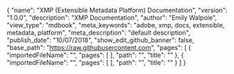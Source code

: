 {
	"name": "XMP (Extensible Metadata Platform) Documentation",
	"version": "1.0.0",
	"description": "XMP Documentation",
	"author": "Emily Walpole",
	"view_type": "mdbook",
	"meta_keywords": "adobe, xmp, docs, extensible, metadata, platform",
	"meta_description": "default description",
	"publish_date": "10/07/2018",
	"show_edit_github_banner": false,
	"base_path": "https://raw.githubusercontent.com",
	"pages": 
      [
        {
          "importedFileName": "",
          "pages": [ ],
          "path": "",
          "title": ""
        },
        {
          "importedFileName": "",
          "pages": [ ],
          "path": "",
          "title": ""
        }
	    ]
}
